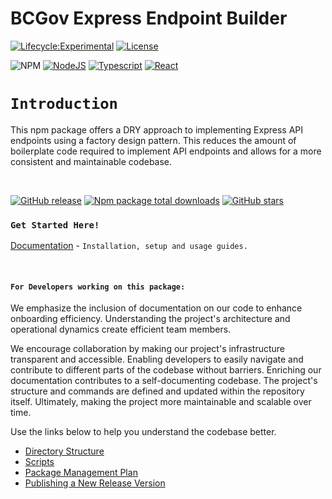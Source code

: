 # BCGov Express Endpoint Builder

[![Lifecycle:Experimental](https://img.shields.io/badge/Lifecycle-Experimental-339999)](Redirect-URL)
[![License](https://img.shields.io/badge/License-Apache%202.0-blue.svg)](LICENSE)

![NPM](https://img.shields.io/badge/NPM-%23CB3837.svg?style=for-the-badge&logo=npm&logoColor=white)
[![NodeJS](https://img.shields.io/badge/Node.js_20-43853D?style=for-the-badge&logo=node.js&logoColor=white)](NodeJS)
[![Typescript](https://img.shields.io/badge/TypeScript_5-007ACC?style=for-the-badge&logo=typescript&logoColor=white)](Typescript)
[![React](https://img.shields.io/badge/-ReactJs-61DAFB?logo=react&logoColor=white&style=for-the-badge)](React)

# `Introduction`

This npm package offers a DRY approach to implementing Express API endpoints using a factory design pattern. This reduces the amount of boilerplate code required to implement API endpoints and allows for a more consistent and maintainable codebase.

<br />

[![GitHub release](https://img.shields.io/github/v/release/bcgov/citz-imb-express-typeorm.svg)](https://GitHub.com/bcgov/citz-imb-express-typeorm/releases/)
[![Npm package total downloads](https://badgen.net/npm/dt/@bcgov/citz-imb-express-typeorm)](https://www.npmjs.com/package/@bcgov/citz-imb-sso-react)
[![GitHub stars](https://img.shields.io/github/stars/bcgov/citz-imb-express-typeorm.svg?style=social&label=Star&maxAge=2592000)](https://GitHub.com/bcgov/citz-imb-express-typeorm/stargazers/)

### `Get Started Here!`

[Documentation] - `Installation, setup and usage guides.`

<br />

#### `For Developers working on this package:`

We emphasize the inclusion of documentation on our code to enhance onboarding efficiency. Understanding the project's architecture and operational dynamics create efficient team members.

We encourage collaboration by making our project's infrastructure transparent and accessible. Enabling developers to easily navigate and contribute to different parts of the codebase without barriers. Enriching our documentation contributes to a self-documenting codebase. The project's structure and commands are defined and updated within the repository itself. Ultimately, making the project more maintainable and scalable over time.

Use the links below to help you understand the codebase better.

- [Directory Structure]
- [Scripts]
- [Package Management Plan]
- [Publishing a New Release Version]

<br />

<!-- Link References -->
[CITZ IMB Common Code]: mailto:citz.codemvp@gov.bc.ca?subject=SSO%20Packages%20Support
[Documentation]: https://developer.gov.bc.ca/docs/default/component/citz-imb-endpoint-builder-npm-package
[Directory Structure]: https://github.com/bcgov/citz-imb-endpoint-builder/wiki/Directory-Structure
[Scripts]: https://github.com/bcgov/citz-imb-endpoint-builder/wiki/Scripts
[Publishing a New Release Version]: https://citz-imb.atlassian.net/l/cp/rj2F0y2n
[Package Management Plan]: https://citz-imb.atlassian.net/l/cp/jcxjEmBf
